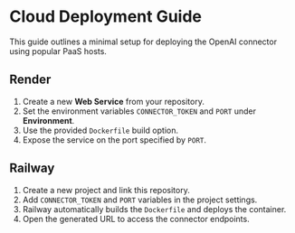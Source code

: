 # Cloud Deployment Guide

This guide outlines a minimal setup for deploying the OpenAI connector using popular PaaS hosts.

## Render
1. Create a new **Web Service** from your repository.
2. Set the environment variables `CONNECTOR_TOKEN` and `PORT` under **Environment**.
3. Use the provided `Dockerfile` build option.
4. Expose the service on the port specified by `PORT`.

## Railway
1. Create a new project and link this repository.
2. Add `CONNECTOR_TOKEN` and `PORT` variables in the project settings.
3. Railway automatically builds the `Dockerfile` and deploys the container.
4. Open the generated URL to access the connector endpoints.
